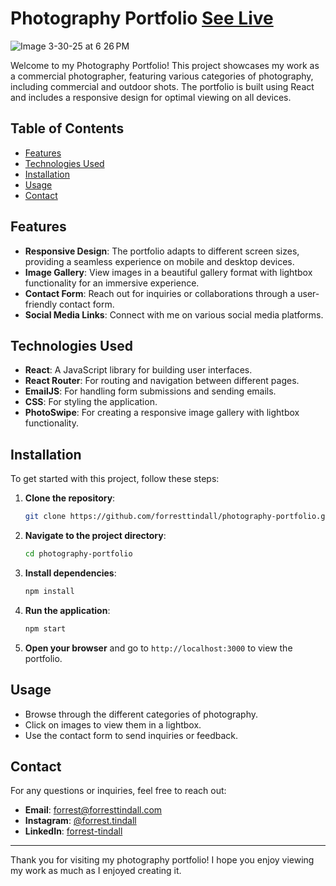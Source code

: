 # Photography Portfolio [See Live](https://forresttindall.com/)

![Image 3-30-25 at 6 26 PM](https://github.com/user-attachments/assets/b8239294-af25-4452-b3f3-a4586ea1f89b)


Welcome to my Photography Portfolio! This project showcases my work as a commercial photographer, featuring various categories of photography, including commercial and outdoor shots. The portfolio is built using React and includes a responsive design for optimal viewing on all devices.

## Table of Contents

- [Features](#features)
- [Technologies Used](#technologies-used)
- [Installation](#installation)
- [Usage](#usage)
- [Contact](#contact)

## Features

- **Responsive Design**: The portfolio adapts to different screen sizes, providing a seamless experience on mobile and desktop devices.
- **Image Gallery**: View images in a beautiful gallery format with lightbox functionality for an immersive experience.
- **Contact Form**: Reach out for inquiries or collaborations through a user-friendly contact form.
- **Social Media Links**: Connect with me on various social media platforms.

## Technologies Used

- **React**: A JavaScript library for building user interfaces.
- **React Router**: For routing and navigation between different pages.
- **EmailJS**: For handling form submissions and sending emails.
- **CSS**: For styling the application.
- **PhotoSwipe**: For creating a responsive image gallery with lightbox functionality.

## Installation

To get started with this project, follow these steps:

1. **Clone the repository**:
   ```bash
   git clone https://github.com/forresttindall/photography-portfolio.git
   ```

2. **Navigate to the project directory**:
   ```bash
   cd photography-portfolio
   ```

3. **Install dependencies**:
   ```bash
   npm install
   ```

4. **Run the application**:
   ```bash
   npm start
   ```

5. **Open your browser** and go to `http://localhost:3000` to view the portfolio.

## Usage

- Browse through the different categories of photography.
- Click on images to view them in a lightbox.
- Use the contact form to send inquiries or feedback.

## Contact

For any questions or inquiries, feel free to reach out:

- **Email**: forrest@forresttindall.com
- **Instagram**: [@forrest.tindall](https://www.instagram.com/forresttindall)
- **LinkedIn**: [forrest-tindall](https://www.linkedin.com/in/forrest-tindall)


---

Thank you for visiting my photography portfolio! I hope you enjoy viewing my work as much as I enjoyed creating it.
